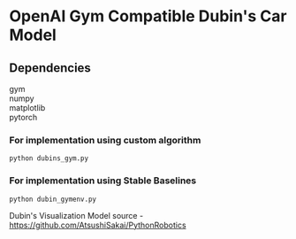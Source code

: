 # OpenAI Gym Compatible Dubin's Car Model

## Dependencies </br>
gym </br>
numpy </br>
matplotlib </br>
pytorch </br>

### For implementation using custom algorithm
```python dubins_gym.py```

### For implementation using Stable Baselines
```python dubin_gymenv.py```

Dubin's Visualization Model source - https://github.com/AtsushiSakai/PythonRobotics

